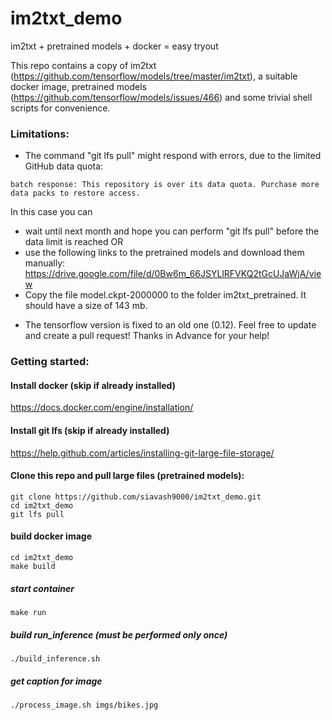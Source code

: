 # im2txt_demo
im2txt + pretrained models + docker = easy tryout

This repo contains a copy of im2txt (https://github.com/tensorflow/models/tree/master/im2txt), 
a suitable docker image, pretrained models (https://github.com/tensorflow/models/issues/466) and 
some trivial shell scripts for convenience.

### Limitations:
* The command "git lfs pull" might respond with errors, due to the limited GitHub data quota:  
```                                                                                                                           
batch response: This repository is over its data quota. Purchase more data packs to restore access. 
```
  In this case you can 
  - wait until next month and hope you can perform "git lfs pull" before the data limit is reached OR
  - use the following links to the pretrained models and download them manually:
     https://drive.google.com/file/d/0Bw6m_66JSYLlRFVKQ2tGcUJaWjA/view
  - Copy the file model.ckpt-2000000 to the folder im2txt_pretrained. It should have a size of 143 mb.
* The tensorflow version is fixed to an old one (0.12). Feel free to update and create a pull request! Thanks in Advance for your help!

### Getting started:

#### Install docker (skip if already installed)
https://docs.docker.com/engine/installation/

#### Install git lfs (skip if already installed)
https://help.github.com/articles/installing-git-large-file-storage/

#### Clone this repo and pull large files (pretrained models):
```
git clone https://github.com/siavash9000/im2txt_demo.git
cd im2txt_demo
git lfs pull
```

#### build docker image
```
cd im2txt_demo
make build
```

##### start container
```
make run
```

##### build run_inference (must be performed only once)
```
./build_inference.sh
```
##### get caption for image
```
./process_image.sh imgs/bikes.jpg
```
